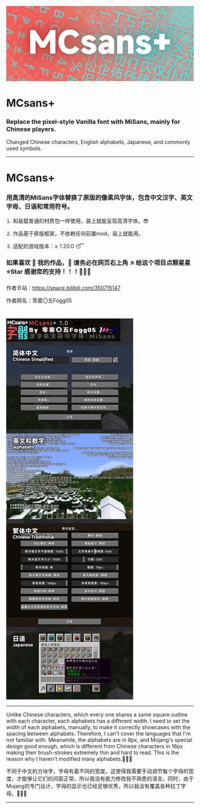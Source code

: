 ![image](description_image/001.jpg)

# MCsans+

### Replace the pixel-style Vanilla font with MiSans, mainly for Chinese players.

Changed Chinese characters, English alphabets, Japanese, and commonly used symbols.

---

# MCsans+

### 用高清的MiSans字体替换了原版的像素风字体，包含中文汉字、英文字母、日语和常用符号。

⒈ 和装载普通的材质包一样使用，装上就能呈现高清字体。😎

⒉ 作品基于原版框架，不依赖任何前置mod，装上就能用。

⒊ 适配的游戏版本：≥ 1.20.0 😴

### 如果喜欢 🥰 我的作品，🙏 请务必在网页右上角 ↗️ 给这个项目点颗星星 ⭐Star 感谢您的支持！！！🤩🤩🤩

作者Ｂ站：https://space.bilibili.com/350715147

作者网名：零雾〇五Fogg05

# 
![image](description_image/002.jpg)

---

Unlike Chinese characters, which every one shares a same square outline with each character, each alphabets has a different width. I need to set the width of each alphabets, manually, to make it correctly showcases with the spacing between alphabets. Therefore, I can't cover the languages that I'm not familiar with. Meanwhile, the alphabets are in 8px, and Mojang's special design good enough, which is different from Chinese characters in 16px making their brush-strokes extremely thin and hard to read. This is the reason why I haven't modified many alphabets.🥲🥲🥲

不同于中文的方块字，字母有着不同的宽度。这使得我需要手动调节每个字母的宽度，才能够让它们的间距正常。所以我没有能力修改我不熟悉的语言。同时，由于Mojang的专门设计，字母的显示也已经足够优秀，所以我没有覆盖各种拉丁字母。🥲🥲🥲

---
